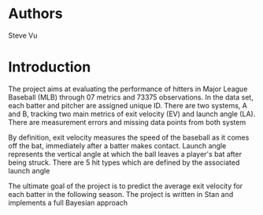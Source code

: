 # Authors

Steve Vu

# Introduction

The project aims at evaluating the performance of hitters in Major League Baseball (MLB)
through 07 metrics and 73375 observations. In the data set, each batter and pitcher are 
assigned unique ID. There are two systems, A and B, tracking two main metrics of exit velocity (EV)
and launch angle (LA). There are measurement errors and missing data points from both system

By definition, exit velocity measures the speed of the baseball as it comes off the bat, 
immediately after a batter makes contact. Launch angle represents the vertical angle at which 
the ball leaves a player's bat after being struck. There are 5 hit types which are defined by 
the associated launch angle

The ultimate goal of the project is to predict the average exit velocity for each batter in the 
following season. The project is written in Stan and implements a full Bayesian approach
